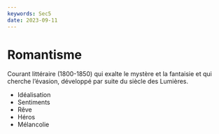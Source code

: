```yaml
---
keywords: Sec5
date: 2023-09-11
---
```


# Romantisme

Courant littéraire (1800-1850) qui exalte le mystère et la fantaisie et qui cherche l’évasion, développé par suite du siècle des Lumières.

- Idéalisation
- Sentiments
- Rêve
- Héros
- Mélancolie
